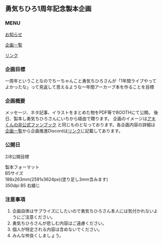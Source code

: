 ## 勇気ちひろ1周年記念製本企画

### MENU

[お知らせ](https://kkumt93.github.io/Chihiro_1stAnni/Notice)  

[企画一覧](https://kkumt93.github.io/Chihiro_1stAnni/Event_List)  

[リンク](https://kkumt93.github.io/Chihiro_1stAnni/Link)

### 企画目標
一周年ということなのでちーちゃんこと勇気ちひろさんが「1年間ライブやってよかったな」って見返して思えるような一年間アーカーブ本を作ることを目標

### 企画概要
メッセージ、ネタ記事、イラストをまとめた物をPDF等でBOOTHにて公開。
後日、製本し勇気ちひろさんにいちから経由で贈ります。
企画のイメージは[アキくんの非公式ファンブック](https://suzuyaakiseitan.booth.pm/items/1114927)
と同じものとなっております。各企画内容の詳細は[企画一覧](https://kkumt93.github.io/Chihiro_1stAnni/Event_List)から企画推進Discordは[リンク](https://kkumt93.github.io/Chihiro_1stAnni/Link)に記載してあります。

### 公開日
2/8公開目標

製本フォーマット  
B5サイズ  
188x263mm(2591x3624px)(塗り足し3mm含みます)  
350dpi  B5 右綴じ

### 注意事項
1. 企画自体はサプライズにしたいので勇気ちひろさん本人には気付かれないようにご注意ください。
2. 勇気ちひろさんが悲しむ内容はご遠慮ください。
3. 個人が特定される内容は含めないでください。
4. みんな仲良くしましょう。